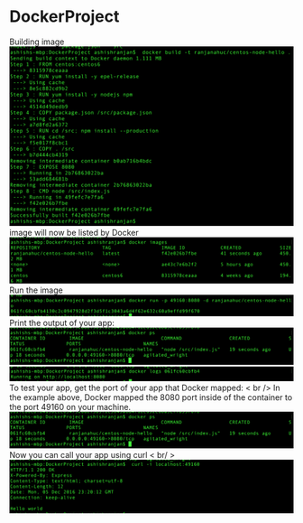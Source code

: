 # DockerProject
Building image <br />
![alt tag](https://raw.githubusercontent.com/i143code/DockerProject/master/public/img/Screen%20Shot%202016-12-05%20at%206.17.43%20PM.png)
<br />
 image will now be listed by Docker <br />
![alt tag](https://github.com/i143code/DockerProject/blob/master/public/img/Screen%20Shot%202016-12-05%20at%206.18.26%20PM.png)
<br />
Run the image <br />
![alt tag](https://github.com/i143code/DockerProject/blob/master/public/img/Screen%20Shot%202016-12-05%20at%206.19.01%20PM.png)
<br />
Print the output of your app: <br />
![alt tag](https://raw.githubusercontent.com/i143code/DockerProject/master/public/img/Screen%20Shot%202016-12-05%20at%206.19.19%20PM.png)
<br />
![alt tag](https://raw.githubusercontent.com/i143code/DockerProject/master/public/img/Screen%20Shot%202016-12-05%20at%206.19.47%20PM.png)
<br />
To test your app, get the port of your app that Docker mapped: < br />
In the example above, Docker mapped the 8080 port inside of the container to the port 49160 on your machine. <br/>
![alt tag](https://raw.githubusercontent.com/i143code/DockerProject/master/public/img/Screen%20Shot%202016-12-05%20at%206.19.19%20PM.png)
<br />
Now you can call your app using curl < br/ >
![alt tag](https://raw.githubusercontent.com/i143code/DockerProject/master/public/img/Screen%20Shot%202016-12-05%20at%206.20.17%20PM.png)

